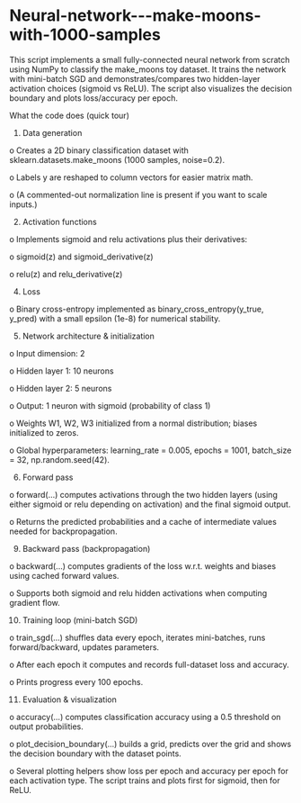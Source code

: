 # Neural-network---make-moons-with-1000-samples
This script implements a small fully-connected neural network from scratch using NumPy to classify the make_moons toy dataset. It trains the network with mini-batch SGD and demonstrates/compares two hidden-layer activation choices (sigmoid vs ReLU). The script also visualizes the decision boundary and plots loss/accuracy per epoch.

What the code does (quick tour)
1.	Data generation

 o	Creates a 2D binary classification dataset with sklearn.datasets.make_moons (1000 samples, noise=0.2).
 
 o	Labels y are reshaped to column vectors for easier matrix math.
 
 o	(A commented-out normalization line is present if you want to scale inputs.)

2.	Activation functions

 o	Implements sigmoid and relu activations plus their derivatives:
 
 o	sigmoid(z) and sigmoid_derivative(z)
 
 o	relu(z) and relu_derivative(z)

4.	Loss
 
 o	Binary cross-entropy implemented as binary_cross_entropy(y_true, y_pred) with a small epsilon (1e-8) for numerical stability.

5.	Network architecture & initialization
 
 o	Input dimension: 2
 
 o	Hidden layer 1: 10 neurons
 
 o	Hidden layer 2: 5 neurons
 
 o	Output: 1 neuron with sigmoid (probability of class 1)
 
 o	Weights W1, W2, W3 initialized from a normal distribution; biases initialized to zeros.
 
 o	Global hyperparameters: learning_rate = 0.005, epochs = 1001, batch_size = 32, np.random.seed(42).

6.	Forward pass
 
 o	forward(...) computes activations through the two hidden layers (using either sigmoid or relu depending on activation) and the final sigmoid output.
 
 o	Returns the predicted probabilities and a cache of intermediate values needed for backpropagation.

9.	Backward pass (backpropagation)

 o	backward(...) computes gradients of the loss w.r.t. weights and biases using cached forward values.
 
 o	Supports both sigmoid and relu hidden activations when computing gradient flow.

10.	Training loop (mini-batch SGD)

 o	train_sgd(...) shuffles data every epoch, iterates mini-batches, runs forward/backward, updates parameters.
 
 o	After each epoch it computes and records full-dataset loss and accuracy.
 
 o	Prints progress every 100 epochs.

11.	Evaluation & visualization
 
 o	accuracy(...) computes classification accuracy using a 0.5 threshold on output probabilities.
 
 o	plot_decision_boundary(...) builds a grid, predicts over the grid and shows the decision boundary with the dataset points.
 
 o	Several plotting helpers show loss per epoch and accuracy per epoch for each activation type. The script trains and plots first for sigmoid, then for ReLU.

